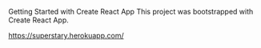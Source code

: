 Getting Started with Create React App
This project was bootstrapped with Create React App.

https://superstary.herokuapp.com/

